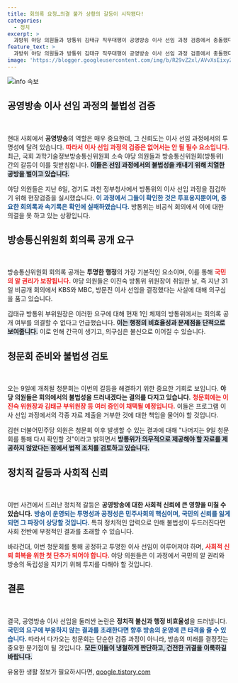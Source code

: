 ```yaml
---
title: 회의록 요청…의결 불가 상황의 갈등이 시작됐다!
categories:
  - 정치
excerpt: >
  과방위 야당 의원들과 방통위 김태규 직무대행이 공영방송 이사 선임 과정 검증에서 충돌했다. 공영방송의 불법 선임 의혹이 제기된 가운데, 오는 9일 청문회에서 더 큰 대립이 예고된다.
feature_text: >
  과방위 야당 의원들과 방통위 김태규 직무대행이 공영방송 이사 선임 과정 검증에서 충돌했다. 공영방송의 불법 선임 의혹이 제기된 가운데, 오는 9일 청문회에서 더 큰 대립이 예고된다.
image: 'https://blogger.googleusercontent.com/img/b/R29vZ2xl/AVvXsEixyZcFfHzMRdzZMjFBmAUKJYCLCGyLL1o632UiGVXcaFdKo_bkvkuCioo0uUKlGfBVcT3P84aROyZIXSBEx3Aw5nCQ3pTgDom1WDC4m8eifvWiAmWEEVb4x6G_l8C0QH225ldMjyaFvpxGEBGNO37VmDTDMHGhJPq73UglMfDca1-0aw/s1600/blogspot.png'
---
```


<p><img src="https://blogger.googleusercontent.com/img/b/R29vZ2xl/AVvXsEixyZcFfHzMRdzZMjFBmAUKJYCLCGyLL1o632UiGVXcaFdKo_bkvkuCioo0uUKlGfBVcT3P84aROyZIXSBEx3Aw5nCQ3pTgDom1WDC4m8eifvWiAmWEEVb4x6G_l8C0QH225ldMjyaFvpxGEBGNO37VmDTDMHGhJPq73UglMfDca1-0aw/s1600/blogspot.png" alt="info 속보" /></p>

<h2 data-ke-size="size26">공영방송 이사 선임 과정의 불법성 검증</h2>

<p data-ke-size="size16">&nbsp;</p>

<p>현대 사회에서 <b>공영방송</b>의 역할은 매우 중요한데, 그 신뢰도는 이사 선임 과정에서의 투명성에 달려 있습니다. <b><span style="color: #ee2323;">따라서 이사 선임 과정의 검증은 없어서는 안 될 필수 요소입니다.</span></b> 최근, 국회 과학기술정보방송통신위원회 소속 야당 의원들과 방송통신위원회(방통위) 간의 갈등이 이를 뒷받침합니다. <b><span style="background-color: #21538527;">이들은 선임 과정에서의 불법성을 캐내기 위해 치열한 공방을 벌이고 있습니다.</span></b></p>

<p>야당 의원들은 지난 6일, 경기도 과천 정부청사에서 방통위의 이사 선임 과정을 점검하기 위해 현장검증을 실시했습니다. <b><span style="color: #1a5490;">이 과정에서 그들이 확인한 것은 투표용지뿐이며, 중요한 회의록과 속기록은 확인에 실패하였습니다.</span></b> 방통위는 비공식 회의에서 이에 대한 의결을 못 하고 있는 상황입니다.</p>

<h2 data-ke-size="size26">방송통신위원회 회의록 공개 요구</h2>

<p data-ke-size="size16">&nbsp;</p>

<p>방송통신위원회 회의록 공개는 <b>투명한 행정</b>의 가장 기본적인 요소이며, 이를 통해 <b><span style="color: #ee2323;">국민의 알 권리가 보장됩니다.</span></b> 야당 의원들은 이진숙 방통위 위원장이 취임한 날, 즉 지난 31일 비공개 회의에서 KBS와 MBC, 방문진 이사 선임을 결정했다는 사실에 대해 의구심을 품고 있습니다.</p>

<p>김태규 방통위 부위원장은 이러한 요구에 대해 현재 1인 체제의 방통위에서는 회의록 공개 여부를 의결할 수 없다고 언급했습니다. <b><span style="background-color: #21538527;">이는 행정의 비효율성과 문제점을 단적으로 보여줍니다.</span></b> 이로 인해 간극이 생기고, 의구심은 불신으로 이어질 수 있습니다.</p>

<h2 data-ke-size="size26">청문회 준비와 불법성 검토</h2>

<p data-ke-size="size16">&nbsp;</p>

<p>오는 9일에 개최될 청문회는 이번의 갈등을 해결하기 위한 중요한 기회로 보입니다. <b>야당 의원들은 회의에서의 불법성을 드러내겠다는 결의를 다지고 있습니다.</b> <b><span style="color: #ee2323;">청문회에는 이진숙 위원장과 김태규 부위원장 등 여러 증인이 채택될 예정입니다.</span></b> 이들은 프로그램 이사 선임 과정에서의 각종 자료 제출을 거부한 것에 대한 책임을 물어야 할 것입니다.</p>

<p>김현 더불어민주당 의원은 청문회 이후 발생할 수 있는 결과에 대해 "나머지는 9일 청문회를 통해 다시 확인할 것"이라고 밝히면서 <b><span style="background-color: #21538527;">방통위가 의무적으로 제공해야 할 자료를 제공하지 않았다는 점에서 법적 조치를 검토하고 있습니다.</span></b></p>

<h2 data-ke-size="size26">정치적 갈등과 사회적 신뢰</h2>

<p data-ke-size="size16">&nbsp;</p>

<p>이번 사건에서 드러난 정치적 갈등은 <b>공영방송에 대한 사회적 신뢰에 큰 영향을 미칠 수 있습니다.</b> <b><span style="color: #1a5490;">방송이 운영되는 투명성과 공정성은 민주사회의 핵심이며, 국민의 신뢰를 잃게 되면 그 파장이 상당할 것입니다.</span></b> 특히 정치적인 압력으로 인해 불법성이 두드러진다면 사회 전반에 부정적인 결과를 초래할 수 있습니다.</p>

<p>바라건대, 이번 청문회를 통해 공정하고 투명한 이사 선임이 이루어져야 하며,  <b><span style="color: #ee2323;">사회적 신뢰 회복을 위한 첫 단추가 되어야 합니다.</span></b> 야당 의원들은 이 과정에서 국민의 알 권리와 방송의 독립성을 지키기 위해 투지를 다해야 할 것입니다.</p>

<h2 data-ke-size="size26">결론</h2>

<p data-ke-size="size16">&nbsp;</p>

<p>결국, 공영방송 이사 선임을 둘러싼 논란은 <b>정치적 불신과 행정 비효율성</b>을 드러냅니다. <b><span style="color: #1a5490;">국민의 요구에 부응하지 않는 결과를 초래한다면 향후 방송의 운영에 큰 타격을 줄 수 있습니다.</span></b> 따라서 다가오는 청문회는 단순한 검증 과정이 아니라, 방송의 미래를 결정짓는 중요한 분기점이 될 것입니다. <b><span style="background-color: #21538527;">모든 이들이 냉철하게 판단하고, 건전한 귀결을 이룩하길 바랍니다.</span></b></p>
유용한 생활 정보가 필요하시다면, <a href="https://qoogle.tistory.com" rel="dofollow">qoogle.tistory.com</a>


